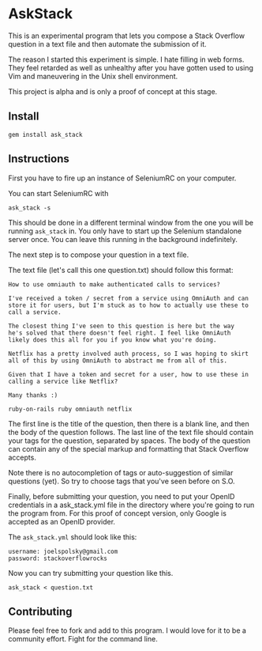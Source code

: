 # AskStack

This is an experimental program that lets you compose a Stack Overflow
question in a text file and then automate the submission of it.

The reason I started this experiment is simple.  I hate filling in web
forms.  They feel retarded as well as unhealthy after you have gotten
used to using Vim and maneuvering in the Unix shell environment.  

This project is alpha and is only a proof of concept at this stage.

## Install

    gem install ask_stack

## Instructions

First you have to fire up an instance of SeleniumRC on your computer.

You can start SeleniumRC with

    ask_stack -s

This should be done in a different terminal window from the one you will
be running `ask_stack` in.  You only have to start up the Selenium
standalone server once.  You can leave this running in the background
indefinitely. 

The next step is to compose your question in a text file.

The text file (let's call this one question.txt) should follow this
format:

    How to use omniauth to make authenticated calls to services?

    I've received a token / secret from a service using OmniAuth and can
    store it for users, but I'm stuck as to how to actually use these to
    call a service.

    The closest thing I've seen to this question is here but the way
    he's solved that there doesn't feel right. I feel like OmniAuth
    likely does this all for you if you know what you're doing.

    Netflix has a pretty involved auth process, so I was hoping to skirt
    all of this by using OmniAuth to abstract me from all of this.

    Given that I have a token and secret for a user, how to use these in
    calling a service like Netflix?

    Many thanks :)

    ruby-on-rails ruby omniauth netflix 

The first line is the title of the question, then there is a blank line,
and then the body of the question follows. The last line of the text
file should contain your tags for the question, separated by spaces.
The body of the question can contain any of the special markup and
formatting that Stack Overflow accepts.

Note there is no autocompletion of tags or auto-suggestion of similar
questions (yet).  So try to choose tags that you've seen before on S.O.

Finally, before submitting your question, you need to put your OpenID
credentials in a ask_stack.yml file in the directory where you're going
to run the program from. For this proof of concept version, only Google
is accepted as an OpenID provider.

The `ask_stack.yml` should look like this:

    username: joelspolsky@gmail.com
    password: stackoverflowrocks

Now you can try submitting your question like this.

    ask_stack < question.txt

## Contributing

Please feel free to fork and add to this program. I would love for it to
be a community effort. Fight for the command line. 


